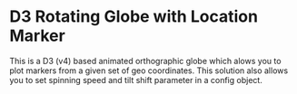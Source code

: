 # D3 Rotating Globe with Location Marker
This is a D3 (v4) based animated orthographic globe which alows you to plot markers from a given set of geo coordinates. This solution also allows you to set spinning speed and tilt shift parameter in a config object.